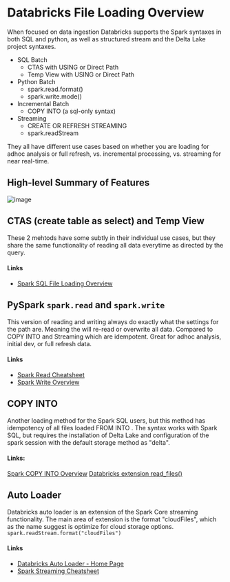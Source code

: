 # Databricks File Loading Overview
When focused on data ingestion Databricks supports the Spark syntaxes in both SQL and python, as well as structured stream and the Delta Lake project syntaxes.
- SQL Batch
  - CTAS with USING or Direct Path
  - Temp View with USING or Direct Path
- Python Batch
  - spark.read.format()
  - spark.write.mode()
- Incremental Batch
  - COPY INTO (a sql-only syntax)
- Streaming
  - CREATE OR REFRESH STREAMING
  - spark.readStream
 
They all have different use cases based on whether you are loading for adhoc analysis or full refresh, vs. incremental processing, vs. streaming for near real-time.

## High-level Summary of Features
![image](https://github.com/user-attachments/assets/45e7cf59-9a52-4b3c-9a40-c566cf1b137e)

## CTAS (create table as select) and Temp View
These 2 mehtods have some subtly in their individual use cases, but they share the same functionality of reading all data everytime as directed by the query.

#### Links
- [Spark SQL File Loading Overview](https://github.com/ajlinhard/byte-size-docs/blob/main/Spark/SQL/Spark-SQL-File-Loading.md)

## PySpark  `spark.read` and `spark.write`
This version of reading and writing always do exactly what the settings for the path are. Meaning the will re-read or overwrite all data. Compared to COPY INTO and Streaming which are idempotent. Great for adhoc analysis, initial dev, or full refresh data.

#### Links
- [Spark Read Cheatsheet](https://github.com/ajlinhard/byte-size-docs/blob/main/Spark/Input-Output/Spark-File-Loading-Spark-Read.md)
- [Spark Write Overview](https://github.com/ajlinhard/byte-size-docs/blob/main/Spark/Input-Output/Spark-Write-Data-Overview.md)

## COPY INTO
Another loading method for the Spark SQL users, but this method has idempotency of all files loaded FROM <source data> INTO <output table>. The syntax works with Spark SQL, but requires the installation of Delta Lake and configuration of the spark session with the default storage method as "delta".

#### Links:
[Spark COPY INTO Overview](https://github.com/ajlinhard/byte-size-docs/blob/main/Spark/Input-Output/Spark-File-Loading-COPY-INTO.md)
[Databricks extension read_files()](https://docs.databricks.com/aws/en/sql/language-manual/functions/read_files)

## Auto Loader
Databricks auto loader is an extension of the Spark Core streaming functionality. The main area of extension is the format "cloudFiles", which as the name suggest is optimize for cloud storage options.
```spark.readStream.format("cloudFiles")```

#### Links
- [Databricks Auto Loader - Home Page](https://docs.databricks.com/aws/en/ingestion/cloud-object-storage/auto-loader/)
- [Spark Streaming Cheatsheet](https://github.com/ajlinhard/byte-size-docs/blob/main/Spark/Input-Output/spark-streaming-cheatsheet.md)
